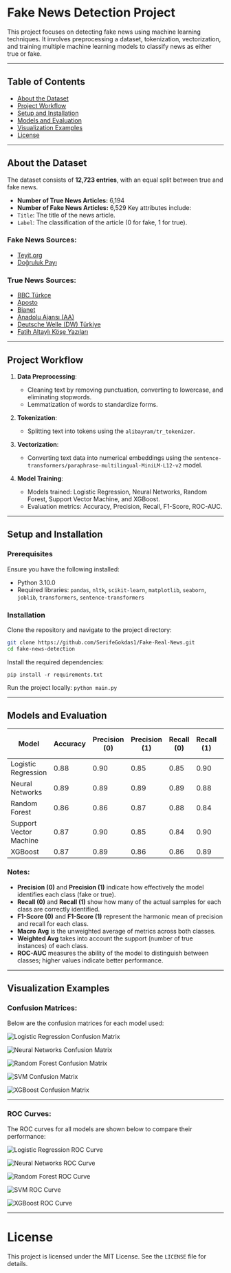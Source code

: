 # Fake News Detection Project

This project focuses on detecting fake news using machine learning techniques. It involves preprocessing a dataset, tokenization, vectorization, and training multiple machine learning models to classify news as either true or fake.

---

## Table of Contents

- [About the Dataset](#about-the-dataset)
- [Project Workflow](#project-workflow)
- [Setup and Installation](#setup-and-installation)
- [Models and Evaluation](#models-and-evaluation)
- [Visualization Examples](#visualization-examples)
- [License](#license)

---

## About the Dataset

The dataset consists of **12,723 entries**, with an equal split between true and fake news. 
- **Number of True News Articles:** 6,194  
- **Number of Fake News Articles:** 6,529
Key attributes include:
- `Title`: The title of the news article.
- `Label`: The classification of the article (0 for fake, 1 for true).

### Fake News Sources:
- [Teyit.org](https://teyit.org/)
- [Doğruluk Payı](https://www.dogrulukpayi.com/dogruluk-kontrolleri)

### True News Sources:
- [BBC Türkçe](https://www.bbc.com/turkce)
- [Aposto](https://aposto.com/n/daily?tab=story)
- [Bianet](https://bianet.org/haberler)
- [Anadolu Ajansı (AA)](https://www.aa.com.tr/tr/gundem)
- [Deutsche Welle (DW) Türkiye](https://www.dw.com/tr/t%C3%BCrkiye)
- [Fatih Altaylı Köşe Yazıları](https://fatihaltayli.com.tr/kategori/kose-yazisi)

---

## Project Workflow

1. **Data Preprocessing**:
    - Cleaning text by removing punctuation, converting to lowercase, and eliminating stopwords.
    - Lemmatization of words to standardize forms.

2. **Tokenization**:
    - Splitting text into tokens using the `alibayram/tr_tokenizer`.

3. **Vectorization**:
    - Converting text data into numerical embeddings using the `sentence-transformers/paraphrase-multilingual-MiniLM-L12-v2` model.

4. **Model Training**:
    - Models trained: Logistic Regression, Neural Networks, Random Forest, Support Vector Machine, and XGBoost.
    - Evaluation metrics: Accuracy, Precision, Recall, F1-Score, ROC-AUC.

---

## Setup and Installation

### Prerequisites

Ensure you have the following installed:
- Python 3.10.0
- Required libraries: `pandas`, `nltk`, `scikit-learn`, `matplotlib`, `seaborn`, `joblib`, `transformers`, `sentence-transformers`

### Installation

Clone the repository and navigate to the project directory:

```bash
git clone https://github.com/SerifeGokdas1/Fake-Real-News.git
cd fake-news-detection
```


Install the required dependencies:

`pip install -r requirements.txt`

Run the project locally:
`python main.py`

---

## Models and Evaluation

| Model                 | Accuracy | Precision (0) | Precision (1) | Recall (0) | Recall (1) | F1-Score (0) | F1-Score (1) | Macro Avg | Weighted Avg | ROC-AUC |
|------------------------|----------|---------------|---------------|------------|------------|--------------|--------------|-----------|--------------|---------|
| Logistic Regression    | 0.88     | 0.90          | 0.85          | 0.85       | 0.90       | 0.88         | 0.88         | 0.88      | 0.88         | 0.92    |
| Neural Networks        | 0.89     | 0.89          | 0.89          | 0.89       | 0.88       | 0.89         | 0.88         | 0.89      | 0.89         | 0.91    |
| Random Forest          | 0.86     | 0.86          | 0.87          | 0.88       | 0.84       | 0.87         | 0.86         | 0.86      | 0.86         | 0.90    |
| Support Vector Machine | 0.87     | 0.90          | 0.85          | 0.84       | 0.90       | 0.87         | 0.87         | 0.87      | 0.87         | 0.91    |
| XGBoost                | 0.87     | 0.89          | 0.86          | 0.86       | 0.89       | 0.88         | 0.87         | 0.87      | 0.87         | 0.91    |


### Notes:
- **Precision (0)** and **Precision (1)** indicate how effectively the model identifies each class (fake or true).
- **Recall (0)** and **Recall (1)** show how many of the actual samples for each class are correctly identified.
- **F1-Score (0)** and **F1-Score (1)** represent the harmonic mean of precision and recall for each class.
- **Macro Avg** is the unweighted average of metrics across both classes.
- **Weighted Avg** takes into account the support (number of true instances) of each class.
- **ROC-AUC** measures the ability of the model to distinguish between classes; higher values indicate better performance.


---

## Visualization Examples

### Confusion Matrices:
Below are the confusion matrices for each model used:

![Logistic Regression Confusion Matrix](https://github.com/user-attachments/assets/54cf423b-3611-46f7-a690-6e29ea658ac5)

![Neural Networks Confusion Matrix](https://github.com/user-attachments/assets/682c580a-7dca-4736-9f32-613abc37d6ff)

![Random Forest Confusion Matrix](https://github.com/user-attachments/assets/88fd7b52-30a7-4ffa-9671-2353a5987727)

![SVM Confusion Matrix](https://github.com/user-attachments/assets/22b3d910-25cb-486c-8f7d-09d8fadbab08)

![XGBoost Confusion Matrix](https://github.com/user-attachments/assets/133088f8-5271-4f32-b42a-028c4e3dd781)

---

### ROC Curves:
The ROC curves for all models are shown below to compare their performance:

![Logistic Regression ROC Curve](https://github.com/user-attachments/assets/89ee663a-b574-4936-a1f7-97a71e525276)

![Neural Networks ROC Curve](https://github.com/user-attachments/assets/bd6b6e4a-2081-416a-b861-498c31b28f28)

![Random Forest ROC Curve](https://github.com/user-attachments/assets/5657de67-e61b-4709-96c3-ce67e472bc4e)

![SVM ROC Curve](https://github.com/user-attachments/assets/1ecefd09-1ced-417e-a46a-d0f8e37419f8)

![XGBoost ROC Curve](https://github.com/user-attachments/assets/4fc486d8-749a-4d66-bccf-31fc4792781b)


---

# License

This project is licensed under the MIT License. See the `LICENSE` file for details.


